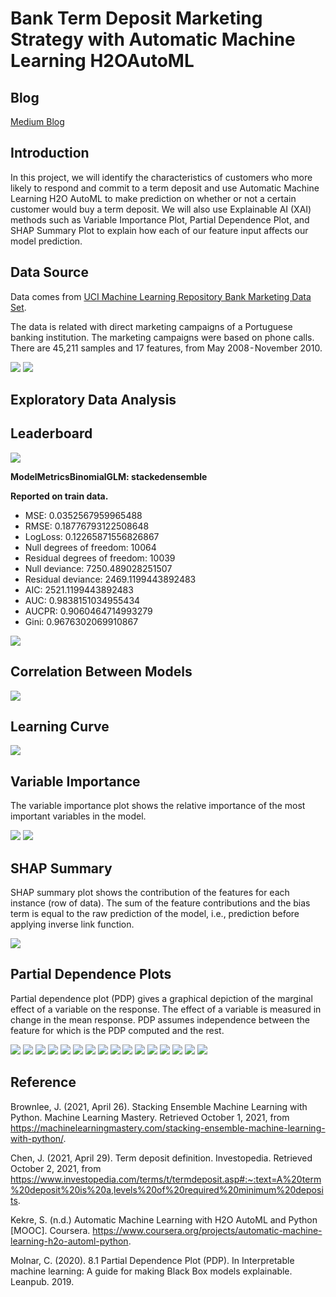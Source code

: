 # Bank Term Deposit Marketing Strategy with Automatic Machine Learning H2OAutoML

## Blog

[Medium Blog]()

## Introduction

In this project, we will identify the  characteristics of customers who more likely to respond and commit to a term deposit and use Automatic Machine Learning H2O AutoML to make prediction on whether or not a certain customer would buy a term deposit. We will also use Explainable AI (XAI) methods such as Variable Importance Plot, Partial Dependence Plot, and SHAP Summary Plot to explain how each of our feature input affects our model prediction.

## Data Source

Data comes from [UCI Machine Learning Repository Bank Marketing Data Set](https://archive.ics.uci.edu/ml/datasets/Bank+Marketing). 

The data is related with direct marketing campaigns of a Portuguese banking institution. The marketing campaigns were based on phone calls. There are 45,211 samples and 17 features, from May 2008 - November 2010.

<img src = '../main/Data & Images/df.png'>

<img src = '../main/Data & Images/df_info.png'>

## Exploratory Data Analysis

## Leaderboard

<img src = '../main/Data & Images/leaderboard.png'>

**ModelMetricsBinomialGLM: stackedensemble**

**Reported on train data.**

* MSE: 0.0352567959965488
* RMSE: 0.18776793122508648
* LogLoss: 0.12265871556826867
* Null degrees of freedom: 10064
* Residual degrees of freedom: 10039
* Null deviance: 7250.489028251507
* Residual deviance: 2469.1199443892483
* AIC: 2521.1199443892483
* AUC: 0.9838151034955434
* AUCPR: 0.9060464714993279
* Gini: 0.9676302069910867

<img src = '../main/Data & Images/cm.png'>

## Correlation Between Models

<img src = '../main/Data & Images/model_correlation_heatmap.png'>

## Learning Curve

<img src = '../main/Data & Images/learning_curve_plot.png'>

## Variable Importance

The variable importance plot shows the relative importance of the most important variables in the model.

<img src = '../main/Data & Images/varimp_plot.png'>

<img src = '../main/Data & Images/varimp_heatmap.png'>

## SHAP Summary

SHAP summary plot shows the contribution of the features for each instance (row of data). The sum of the feature contributions and the bias term is equal to the raw prediction of the model, i.e., prediction before applying inverse link function.

<img src = '../main/Data & Images/shap_summary.png'>

## Partial Dependence Plots

Partial dependence plot (PDP) gives a graphical depiction of the marginal effect of a variable on the response. The effect of a variable is measured in change in the mean response. PDP assumes independence between the feature for which is the PDP computed and the rest.

<img src = '../main/Data & Images/stacked_pdp_age.png'>

<img src = '../main/Data & Images/stacked_pdp_balance.png'>

<img src = '../main/Data & Images/stacked_pdp_campaign.png'>

<img src = '../main/Data & Images/stacked_pdp_contact.png'>

<img src = '../main/Data & Images/stacked_pdp_day.png'>

<img src = '../main/Data & Images/stacked_pdp_default.png'>

<img src = '../main/Data & Images/stacked_pdp_duration.png'>

<img src = '../main/Data & Images/stacked_pdp_education.png'>

<img src = '../main/Data & Images/stacked_pdp_housing.png'>

<img src = '../main/Data & Images/stacked_pdp_job.png'>

<img src = '../main/Data & Images/stacked_pdp_loan.png'>

<img src = '../main/Data & Images/stacked_pdp_marital.png'>

<img src = '../main/Data & Images/stacked_pdp_month.png'>

<img src = '../main/Data & Images/stacked_pdp_pdays.png'>

<img src = '../main/Data & Images/stacked_pdp_poutcome.png'>

<img src = '../main/Data & Images/stacked_pdp_previous.png'>

## Reference

Brownlee, J. (2021, April 26). Stacking Ensemble Machine Learning with Python. Machine Learning Mastery. Retrieved October 1, 2021, from https://machinelearningmastery.com/stacking-ensemble-machine-learning-with-python/.

Chen, J. (2021, April 29). Term deposit definition. Investopedia. Retrieved October 2, 2021, from https://www.investopedia.com/terms/t/termdeposit.asp#:~:text=A%20term%20deposit%20is%20a,levels%20of%20required%20minimum%20deposits.

Kekre, S. (n.d.) Automatic Machine Learning with H2O AutoML and Python [MOOC]. Coursera. https://www.coursera.org/projects/automatic-machine-learning-h2o-automl-python.

Molnar, C. (2020). 8.1 Partial Dependence Plot (PDP). In Interpretable machine learning: A guide for making Black Box models explainable. Leanpub. 2019.
